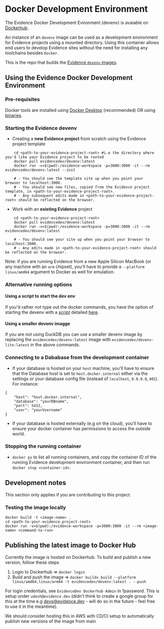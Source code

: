 # Docker Development Environment

The Evidence Docker Development Evironment (devenv) is avaiable on [Dockerhub](https://hub.docker.com/repositories/evidencedev). 

An instance of an `devenv` image can be used as a development environment for Evidence projects using a mounted directory. Using this container allows end users to develop Evidence sites without the need for installing any toolchains besides `Docker`.

This is the repo that builds the [Evidence `devenv` images](https://hub.docker.com/repositories/evidencedev).

## Using the Evidence Docker Development Environment

### Pre-requisites
Docker tools are installed using [Docker Desktop](https://www.docker.com/products/docker-desktop/) (recommended) OR using [binaries](https://docs.docker.com/engine/install/binaries/).

### Starting the Evidence devenv

* Creating a **new Evidence project** from scratch using the Evidence project template
```
    cd <path-to-your-evidence-project-root> #i.e the directory where you'd like your Evidence project to be rooted
    docker pull evidencedev/devenv:latest
    docker run -v=$(pwd):/evidence-workspace -p=3000:3000 -it --rm evidencedev/devenv:latest --init

    # - You should see the template site up when you point your browser to localhost:3000.
    # - You should see new files, copied from the Evidence project template, in <path-to-your-evidence-project-root>.
    # - Any subsequent edits made in <path-to-your-evidence-project-root> should be reflected on the browser.

```

* Work with an **existing Evidence** project
```
    cd <path-to-your-evidence-project-root>
    docker pull evidencedev/devenv:latest
    docker run -v=$(pwd):/evidence-workspace -p=3000:3000 -it --rm evidencedev/devenv:latest

    # - You should see your site up when you point your browser to localhost:3000. 
    # - Any edits made in <path-to-your-evidence-project-root> should be reflected on the browser.
```

Note: if you are running Evidence from a new Apple Silicon MacBook (or any machine with an `arm` chipset), you'll have to provide a `--platform linux/amd64` argument to Docker as well for emulation.

### Alternative running options

#### Using a script to start the dev env
If you'd rather not type out the docker commands, you have the option of starting the devenv with a [script](./running-with-script.md) detailed [here](./running-with-script.md).

#### Using a smaller devenv imagge
If you are not using DuckDB you can use a smaller devenv image by replacing the `evidencedev/devenv:latest` image with `evidencedev/devenv-lite:latest` in the above commands.

### Connecting to a Dababase from the development container

* If your database is hosted on your `host` machine, you'll have to ensure that the Database host is set to `host.docker.internal` either via the settings or your database config file (instead of `localhost`, `0.0.0.0`, etc).  For instance:
```
{
    "host": "host.docker.internal",
    "database": "yourDBname",
    "port": 5432,
    "user": "yourUsername"
}
```
* If your database is hosted externally (e.g on the cloud), you'll have to ensure your docker container has permissions to access the outside world.

### Stopping the running container
* `docker ps` to list all running containers, and copy the container ID of the running Evidence development environment container, and then run `docker stop <container-id>`.


## Development notes
This section only applies if you are contributing to this project.

### Testing the image locally
```
docker build -t <image-name> .
cd <path-to-your-evidence-project-root>
docker run -v=$(pwd):/evidence-workspace -p=3000:3000 -it --rm <image-name> <command-to-run>
```

## Publishing the latest image to Docker Hub
Currently the image is hosted on Dockerhub. To build and publish a new version, follow these steps
1. Login to Dockerhub => `docker login`
2. Build and push the image => `docker buildx build --platform linux/amd64,linux/arm64 -t evidencedev/devenv:latest . --push`

For login credentials, see `EvidenceDev Dockerhub Admin` in 1password.  This is setup under `udesh@evidence.dev` (didn't think to create a google group for this at the time e.g devs@evidence.dev - will do so in the future - feel free to use it in the meantime). 

We should consider hosting this in AWS with CD/CI setup to automatically publish new versions of the image from main